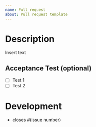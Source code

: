 ```yaml
---
name: Pull request
about: Pull request template
---
```


# Description
Insert text

## Acceptance Test (optional)
- [ ] Test 1
- [ ] Test 2

# Development
- closes #(issue number)
